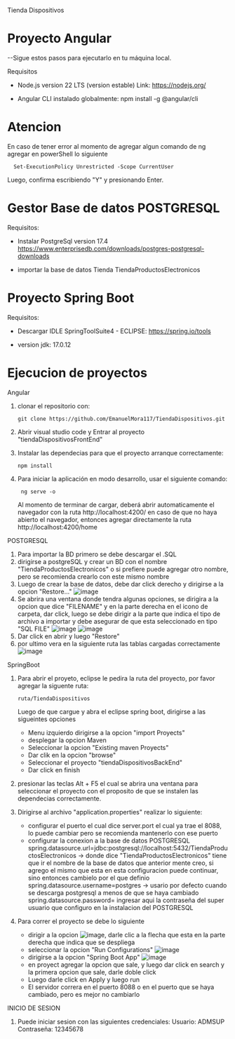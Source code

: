 Tienda Dispositivos

# Proyecto Angular

--Sigue estos pasos para ejecutarlo en tu máquina local.

Requisitos

 - Node.js version 22 LTS (version estable)
    Link: https://nodejs.org/

 - Angular CLI instalado globalmente:
    npm install -g @angular/cli

# Atencion

En caso de tener error al momento de agregar algun comando de ng
agregar en powerShell lo siguiente

      Set-ExecutionPolicy Unrestricted -Scope CurrentUser

Luego, confirma escribiendo "Y" y presionando Enter.


# Gestor Base de datos POSTGRESQL

Requisitos:

- Instalar PostgreSql version 17.4
  https://www.enterprisedb.com/downloads/postgres-postgresql-downloads
  
- importar la base de datos Tienda TiendaProductosElectronicos

# Proyecto Spring Boot

Requisitos:

- Descargar IDLE SpringToolSuite4 - ECLIPSE:
  https://spring.io/tools

- version jdk: 17.0.12



# Ejecucion de proyectos

Angular

 1. clonar el repositorio con:
        
        git clone https://github.com/EmanuelMora117/TiendaDispositivos.git

 2. Abrir visual studio code y Entrar al proyecto "tiendaDispositivosFrontEnd"

 3. Instalar las dependecias para que el proyecto arranque correctamente:

        npm install
4. Para iniciar la aplicación en modo desarrollo, usar el siguiente comando:

        ng serve -o
   Al momento de terminar de cargar, deberá abrir automaticamente el navegador con la ruta http://localhost:4200/
   en caso de que no haya abierto el navegador, entonces agregar directamente la ruta http://localhost:4200/home

POSTGRESQL
 1. Para importar la BD primero se debe descargar el .SQL
 2. dirigirse a postgreSQL y crear un BD con el nombre "TiendaProductosElectronicos" o si prefiere puede agregar otro nombre, pero se recomienda crearlo con este mismo nombre
 3. Luego de crear la base de datos, debe dar click derecho y dirigirse a la opcion "Restore..." ![image](https://github.com/user-attachments/assets/2e6051d5-2192-41c6-bd2b-df91cf1d7395)
 4. Se abrira una ventana donde tendra algunas opciones, se dirigira a la opcion que dice "FILENAME" y en la parte derecha en el icono de carpeta, dar click, luego se debe dirigir a la parte que indica el tipo de archivo a importar y debe asegurar de que esta seleccionado en tipo "SQL FILE" ![image](https://github.com/user-attachments/assets/28a7c459-0d5d-4b1a-b71e-e0a4f99cf0ea) ![image](https://github.com/user-attachments/assets/641955c1-8536-44f3-a78a-87548a057d87)
 5. Dar click en abrir y luego "Restore"
 6. por ultimo vera en la siguiente ruta las tablas cargadas correctamente ![image](https://github.com/user-attachments/assets/646e85a6-d39d-4328-8d1b-551b21d1181e)
   
SpringBoot

1. Para abrir el proyeto, eclipse le pedira la ruta del proyecto, por favor agregar la siguente ruta:

       ruta/TiendaDispositivos

   Luego de que cargue y abra el eclipse spring boot, dirigirse a las sigueintes opciones
    - Menu izquierdo dirigirse a la opcion "import Proyects"
    - desplegar la opcion Maven
    - Seleccionar la opcion "Existing maven Proyects"
    - Dar clik en la opcion "browse"
    - Seleccionar el proyecto "tiendaDispositivosBackEnd"
    - Dar click en finish
2. presionar las teclas Alt + F5 el cual se abrira una ventana para seleccionar el proyecto con el proposito de que se instalen las dependecias correctamente.
3. Dirigirse al archivo "application.properties" realizar lo siguiente:
    - configurar el puerto el cual dice server.port el cual ya trae el 8088, lo puede cambiar pero se recomienda mantenerlo con ese puerto
    - configurar la conexion a la base de datos POSTGRESQL
       spring.datasource.url=jdbc:postgresql://localhost:5432/TiendaProductosElectronicos -> donde dice "TiendaProductosElectronicos" tiene que ir el nombre de la base de datos que anterior mente creo, si agrego el mismo que esta en esta configuracion puede continuar, sino entonces cambielo por el que definio
       spring.datasource.username=postgres -> usario por defecto cuando se descarga postgresql a menos de que se haya cambiado
       spring.datasource.password= ingresar aqui la contraseña del super usuario que configuro en la instalacion del POSTGRESQL
      
 4. Para correr el proyecto se debe lo siguiente
      - dirigir a la opcion ![image](https://github.com/user-attachments/assets/c8f0f7ce-8134-4612-a919-121810901d37), darle clic a la flecha que esta en la parte derecha que indica que se despliega 
      - seleccionar la opcion "Run Configurations" ![image](https://github.com/user-attachments/assets/904a2aac-cf05-45a2-80b8-7da6efd2b270)
      - dirigirse a la opcion "Spring Boot App" ![image](https://github.com/user-attachments/assets/baadd658-62fa-4672-b318-79240c4463df)
      - en proyect agregar la opcion que sale, y luego dar click en search y la primera opcion que sale, darle doble click
      - Luego darle click en Apply y luego run
      - El servidor correra en el puerto 8088 o en el puerto que se haya cambiado, pero es mejor no cambiarlo

INICIO DE SESION
   1. Puede iniciar sesion con las siguientes credenciales:
      Usuario: ADMSUP
      Contraseña: 12345678
